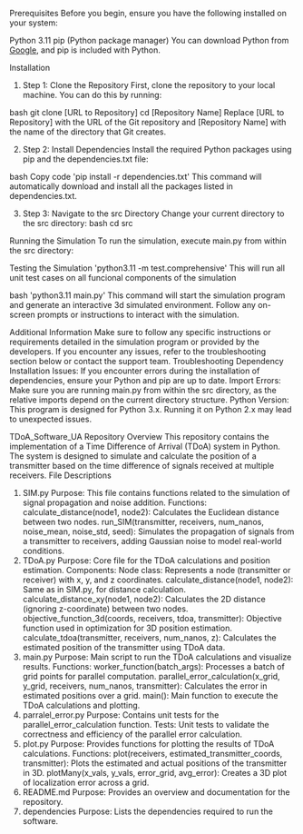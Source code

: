 Prerequisites
Before you begin, ensure you have the following installed on your system:

Python 3.11
pip (Python package manager)
You can download Python from [Google](https://www.python.org), and pip is included with Python.

Installation
1. Step 1: Clone the Repository
First, clone the repository to your local machine. You can do this by running:

bash
git clone [URL to Repository]
cd [Repository Name]
Replace [URL to Repository] with the URL of the Git repository and [Repository Name] with the name of the directory that Git creates.

2. Step 2: Install Dependencies
Install the required Python packages using pip and the dependencies.txt file:

bash
Copy code
'pip install -r dependencies.txt'
This command will automatically download and install all the packages listed in dependencies.txt.

3. Step 3: Navigate to the src Directory
Change your current directory to the src directory:
bash
cd src

Running the Simulation
To run the simulation, execute main.py from within the src directory:

Testing the Simulation
'python3.11 -m test.comprehensive'
This will run all unit test cases on all funcional components of the simulation

bash
'python3.11 main.py'
This command will start the simulation program and generate an interactive 3d simulated environment. Follow any on-screen prompts or instructions to interact with the simulation.

Additional Information
Make sure to follow any specific instructions or requirements detailed in the simulation program or provided by the developers.
If you encounter any issues, refer to the troubleshooting section below or contact the support team.
Troubleshooting
Dependency Installation Issues: If you encounter errors during the installation of dependencies, ensure your Python and pip are up to date.
Import Errors: Make sure you are running main.py from within the src directory, as the relative imports depend on the current directory structure.
Python Version: This program is designed for Python 3.x. Running it on Python 2.x may lead to unexpected issues.

TDoA_Software_UA Repository Overview
This repository contains the implementation of a Time Difference of Arrival (TDoA) system in Python. The system is designed to simulate and calculate the position of a transmitter based on the time difference of signals received at multiple receivers.
File Descriptions
1. SIM.py
Purpose: This file contains functions related to the simulation of signal propagation and noise addition.
Functions:
calculate_distance(node1, node2): Calculates the Euclidean distance between two nodes.
run_SIM(transmitter, receivers, num_nanos, noise_mean, noise_std, seed): Simulates the propagation of signals from a transmitter to receivers, adding Gaussian noise to model real-world conditions.
2. TDoA.py
Purpose: Core file for the TDoA calculations and position estimation.
Components:
Node class: Represents a node (transmitter or receiver) with x, y, and z coordinates.
calculate_distance(node1, node2): Same as in SIM.py, for distance calculation.
calculate_distance_xy(node1, node2): Calculates the 2D distance (ignoring z-coordinate) between two nodes.
objective_function_3d(coords, receivers, tdoa, transmitter): Objective function used in optimization for 3D position estimation.
calculate_tdoa(transmitter, receivers, num_nanos, z): Calculates the estimated position of the transmitter using TDoA data.
3. main.py
Purpose: Main script to run the TDoA calculations and visualize results.
Functions:
worker_function(batch_args): Processes a batch of grid points for parallel computation.
parallel_error_calculation(x_grid, y_grid, receivers, num_nanos, transmitter): Calculates the error in estimated positions over a grid.
main(): Main function to execute the TDoA calculations and plotting.
4. parralel_error.py
Purpose: Contains unit tests for the parallel_error_calculation function.
Tests:
Unit tests to validate the correctness and efficiency of the parallel error calculation.
5. plot.py
Purpose: Provides functions for plotting the results of TDoA calculations.
Functions:
plot(receivers, estimated_transmitter_coords, transmitter): Plots the estimated and actual positions of the transmitter in 3D.
plotMany(x_vals, y_vals, error_grid, avg_error): Creates a 3D plot of localization error across a grid.
6. README.md
Purpose: Provides an overview and documentation for the repository.
7. dependencies
Purpose: Lists the dependencies required to run the software.

